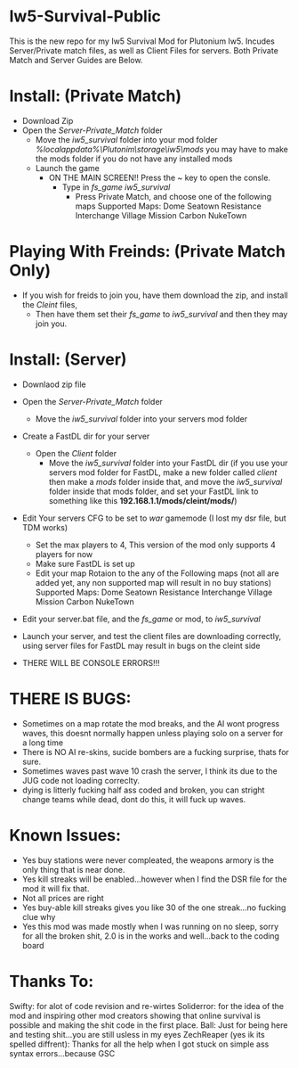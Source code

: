 # Iw5-Survival-Public
This is the new repo for my Iw5 Survival Mod for Plutonium Iw5. Incudes Server/Private match files, as well as Client Files for servers.
Both Private Match and Server Guides are Below.

# Install: (Private Match)
* Download Zip
* Open the *Server-Private_Match* folder
  * Move the *iw5_survival* folder into your mod folder *%localappdata%\Plutonim\storage\iw5\mods* you may have to make the mods folder if you do not have any installed mods
  * Launch the game
    * ON THE MAIN SCREEN!! Press the *~* key to open the consle.
       * Type in *fs_game iw5_survival*
          * Press Private Match, and choose one of the following maps
              Supported Maps:
                Dome
                Seatown
                Resistance
                Interchange
                Village
                Mission
                Carbon
                NukeTown

# Playing With Freinds: (Private Match Only)
* If you wish for freids to join you, have them download the zip, and install the *Cleint* files,
  * Then have them set their *fs_game* to *iw5_survival* and then they may join you.



# Install: (Server)
* Downlaod zip file
* Open the *Server-Private_Match* folder
  * Move the *iw5_survival* folder into your servers mod folder
* Create a FastDL dir for your server
    * Open the *Client* folder
      * Move the *iw5_survival* folder into your FastDL dir 
      (if you use your servers mod folder for FastDL, make a new folder called *client* then make a *mods* folder inside that, and move the *iw5_survival* folder inside that mods           folder, and set your FastDL link to something like this **192.168.1.1/mods/cleint/mods/**)
* Edit Your servers CFG to be set to *war* gamemode (I lost my dsr file, but TDM works) 
  * Set the max players to 4, This version of the mod only supports 4 players for now
  * Make sure FastDL is set up
  * Edit your map Rotaion to the any of the Following maps (not all are added yet, any non supported map will result in no buy stations) 
    Supported Maps:
      Dome
      Seatown
      Resistance
      Interchange
      Village
      Mission
      Carbon
      NukeTown

* Edit your server.bat file, and the *fs_game* or mod, to *iw5_survival* 
* Launch your server, and test the client files are downloading correctly, using server files for FastDL may result in bugs on the cleint side
* THERE WILL BE CONSOLE ERRORS!!!


# THERE IS BUGS:
  * Sometimes on a map rotate the mod breaks, and the AI wont progress waves, this doesnt normally happen unless playing solo on a server for a long time
  * There is NO AI re-skins, sucide bombers are a fucking surprise, thats for sure.
  * Sometimes waves past wave 10 crash the server, I think its due to the JUG code not loading correclty.
  * dying is litterly fucking half ass coded and broken, you can stright change teams while dead, dont do this, it will fuck up waves.

# Known Issues:
   * Yes buy stations were never compleated, the weapons armory is the only thing that is near done. 
   * Yes kill streaks will be enabled...however when I find the DSR file for the mod it will fix that.
   * Not all prices are right
   * Yes buy-able kill streaks gives you like 30 of the one streak...no fucking clue why
   * Yes this mod was made mostly when I was running on no sleep, sorry for all the broken shit, 2.0 is in the works and well...back to the coding board

# Thanks To: 
   Swifty: for alot of code revision and re-wirtes
   Soliderror: for the idea of the mod and inspiring other mod creators showing that online survival is possible and making the shit code in the first place.
   Ball: Just for being here and testing shit...you are still usless in my eyes
   ZechReaper (yes ik its spelled diffrent): Thanks for all the help when I got stuck on simple ass syntax errors...because GSC
